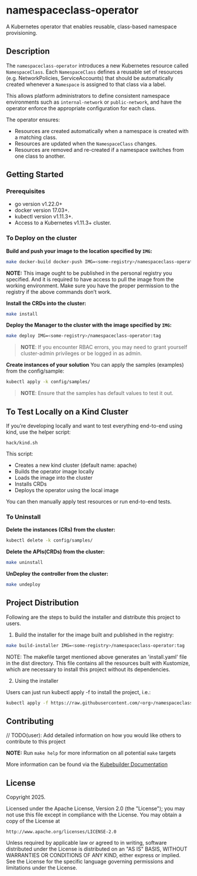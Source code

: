 # namespaceclass-operator

A Kubernetes operator that enables reusable, class-based namespace provisioning.

## Description

The `namespaceclass-operator` introduces a new Kubernetes resource called `NamespaceClass`. Each `NamespaceClass`
defines a reusable set of resources (e.g. NetworkPolicies, ServiceAccounts) that should be automatically created
whenever a `Namespace` is assigned to that class via a label.

This allows platform administrators to define consistent namespace environments such as `internal-network` or
`public-network`, and have the operator enforce the appropriate configuration for each class.

The operator ensures:

- Resources are created automatically when a namespace is created with a matching class.
- Resources are updated when the `NamespaceClass` changes.
- Resources are removed and re-created if a namespace switches from one class to another.

## Getting Started

### Prerequisites

- go version v1.22.0+
- docker version 17.03+.
- kubectl version v1.11.3+.
- Access to a Kubernetes v1.11.3+ cluster.

### To Deploy on the cluster

**Build and push your image to the location specified by `IMG`:**

```sh
make docker-build docker-push IMG=<some-registry>/namespaceclass-operator:tag
```

**NOTE:** This image ought to be published in the personal registry you specified.
And it is required to have access to pull the image from the working environment.
Make sure you have the proper permission to the registry if the above commands don’t work.

**Install the CRDs into the cluster:**

```sh
make install
```

**Deploy the Manager to the cluster with the image specified by `IMG`:**

```sh
make deploy IMG=<some-registry>/namespaceclass-operator:tag
```

> **NOTE**: If you encounter RBAC errors, you may need to grant yourself cluster-admin
> privileges or be logged in as admin.

**Create instances of your solution**
You can apply the samples (examples) from the config/sample:

```sh
kubectl apply -k config/samples/
```

> **NOTE**: Ensure that the samples has default values to test it out.

## To Test Locally on a Kind Cluster

If you’re developing locally and want to test everything end-to-end using kind, use the helper script:

```shell
hack/kind.sh
```

This script:
* Creates a new kind cluster (default name: apache)
* Builds the operator image locally 
* Loads the image into the cluster 
* Installs CRDs 
* Deploys the operator using the local image

You can then manually apply test resources or run end-to-end tests.

### To Uninstall

**Delete the instances (CRs) from the cluster:**

```sh
kubectl delete -k config/samples/
```

**Delete the APIs(CRDs) from the cluster:**

```sh
make uninstall
```

**UnDeploy the controller from the cluster:**

```sh
make undeploy
```

## Project Distribution

Following are the steps to build the installer and distribute this project to users.

1. Build the installer for the image built and published in the registry:

```sh
make build-installer IMG=<some-registry>/namespaceclass-operator:tag
```

NOTE: The makefile target mentioned above generates an 'install.yaml'
file in the dist directory. This file contains all the resources built
with Kustomize, which are necessary to install this project without
its dependencies.

2. Using the installer

Users can just run kubectl apply -f <URL for YAML BUNDLE> to install the project, i.e.:

```sh
kubectl apply -f https://raw.githubusercontent.com/<org>/namespaceclass-operator/<tag or branch>/dist/install.yaml
```

## Contributing

// TODO(user): Add detailed information on how you would like others to contribute to this project

**NOTE:** Run `make help` for more information on all potential `make` targets

More information can be found via the [Kubebuilder Documentation](https://book.kubebuilder.io/introduction.html)

## License

Copyright 2025.

Licensed under the Apache License, Version 2.0 (the "License");
you may not use this file except in compliance with the License.
You may obtain a copy of the License at

    http://www.apache.org/licenses/LICENSE-2.0

Unless required by applicable law or agreed to in writing, software
distributed under the License is distributed on an "AS IS" BASIS,
WITHOUT WARRANTIES OR CONDITIONS OF ANY KIND, either express or implied.
See the License for the specific language governing permissions and
limitations under the License.

